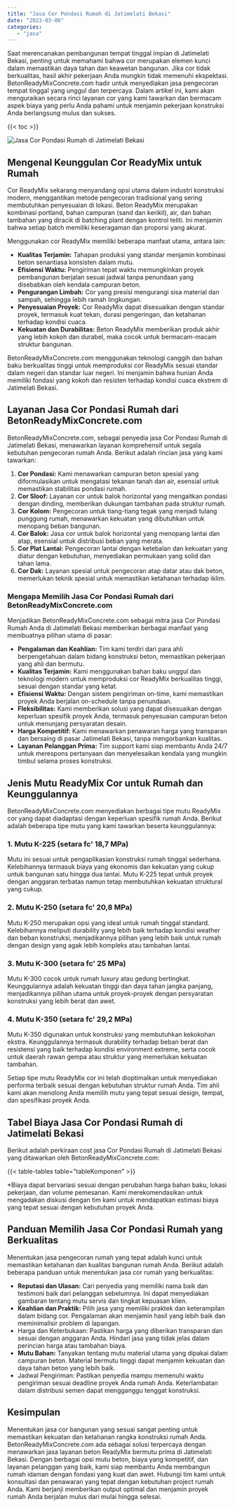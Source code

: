```yaml
---
title: "Jasa Cor Pondasi Rumah di Jatimelati Bekasi"
date: "2023-03-06"
categories: 
   - "jasa"
---
```


Saat merencanakan pembangunan tempat tinggal impian di Jatimelati Bekasi, penting untuk memahami bahwa cor merupakan elemen kunci dalam memastikan daya tahan dan keawetan bangunan. Jika cor tidak berkualitas, hasil akhir pekerjaan Anda mungkin tidak memenuhi ekspektasi. BetonReadyMixConcrete.com hadir untuk menyediakan jasa pengecoran tempat tinggal yang unggul dan terpercaya. Dalam artikel ini, kami akan menguraikan secara rinci layanan cor yang kami tawarkan dan bermacam aspek biaya yang perlu Anda pahami untuk menjamin pekerjaan konstruksi Anda berlangsung mulus dan sukses.

{{< toc >}}

![Jasa Cor Pondasi Rumah di Jatimelati Bekasi](https://betoncor8.github.io/cor/harga-beton-readymix-concrete%20(36).png)

## Mengenal Keunggulan Cor ReadyMix untuk Rumah

Cor ReadyMix sekarang menyandang opsi utama dalam industri konstruksi modern, menggantikan metode pengecoran tradisional yang sering membutuhkan penyesuaian di lokasi. Beton ReadyMix merupakan kombinasi portland, bahan campuran (sand dan kerikil), air, dan bahan tambahan yang diracik di batching plant dengan kontrol teliti. Ini menjamin bahwa setiap batch memiliki keseragaman dan proporsi yang akurat.

Menggunakan cor ReadyMix memiliki beberapa manfaat utama, antara lain:

- **Kualitas Terjamin:** Tahapan produksi yang standar menjamin kombinasi beton senantiasa konsisten dalam mutu.
- **Efisiensi Waktu:** Pengiriman tepat waktu memungkinkan proyek pembangunan berjalan sesuai jadwal tanpa penundaan yang disebabkan oleh kendala campuran beton.
- **Pengurangan Limbah:** Cor yang presisi mengurangi sisa material dan sampah, sehingga lebih ramah lingkungan.
- **Penyesuaian Proyek:** Cor ReadyMix dapat disesuaikan dengan standar proyek, termasuk kuat tekan, durasi pengeringan, dan ketahanan terhadap kondisi cuaca.
- **Kekuatan dan Durabilitas:** Beton ReadyMix memberikan produk akhir yang lebih kokoh dan durabel, maka cocok untuk bermacam-macam struktur bangunan.

BetonReadyMixConcrete.com menggunakan teknologi canggih dan bahan baku berkualitas tinggi untuk memproduksi cor ReadyMix sesuai standar dalam negeri dan standar luar negeri. Ini menjamin bahwa hunian Anda memiliki fondasi yang kokoh dan resisten terhadap kondisi cuaca ekstrem di Jatimelati Bekasi.

## Layanan Jasa Cor Pondasi Rumah dari BetonReadyMixConcrete.com

BetonReadyMixConcrete.com, sebagai penyedia jasa Cor Pondasi Rumah di Jatimelati Bekasi, menawarkan layanan komprehensif untuk segala kebutuhan pengecoran rumah Anda. Berikut adalah rincian jasa yang kami tawarkan:

1. **Cor Pondasi:** Kami menawarkan campuran beton spesial yang diformulasikan untuk mengatasi tekanan tanah dan air, esensial untuk memastikan stabilitas pondasi rumah.
2. **Cor Sloof:** Layanan cor untuk balok horizontal yang mengaitkan pondasi dengan dinding, memberikan dukungan tambahan pada struktur rumah.
3. **Cor Kolom:** Pengecoran untuk tiang-tiang tegak yang menjadi tulang punggung rumah, menawarkan kekuatan yang dibutuhkan untuk menopang beban bangunan.
4. **Cor Balok:** Jasa cor untuk balok horizontal yang menopang lantai dan atap, esensial untuk distribusi beban yang merata.
5. **Cor Plat Lantai:** Pengecoran lantai dengan ketebalan dan kekuatan yang diatur dengan kebutuhan, menyediakan permukaan yang solid dan tahan lama.
6. **Cor Dak:** Layanan spesial untuk pengecoran atap datar atau dak beton, memerlukan teknik spesial untuk memastikan ketahanan terhadap iklim.

### Mengapa Memilih Jasa Cor Pondasi Rumah dari BetonReadyMixConcrete.com

Menjadikan BetonReadyMixConcrete.com sebagai mitra jasa Cor Pondasi Rumah Anda di Jatimelati Bekasi memberikan berbagai manfaat yang membuatnya pilihan utama di pasar:

- **Pengalaman dan Keahlian:** Tim kami terdiri dari para ahli berpengetahuan dalam bidang konstruksi beton, memastikan pekerjaan yang ahli dan bermutu.
- **Kualitas Terjamin:** Kami menggunakan bahan baku unggul dan teknologi modern untuk memproduksi cor ReadyMix berkualitas tinggi, sesuai dengan standar yang ketat.
- **Efisiensi Waktu:** Dengan sistem pengiriman on-time, kami memastikan proyek Anda berjalan on-schedule tanpa penundaan.
- **Fleksibilitas:** Kami memberikan solusi yang dapat disesuaikan dengan keperluan spesifik proyek Anda, termasuk penyesuaian campuran beton untuk menunjang persyaratan desain.
- **Harga Kompetitif:** Kami menawarkan penawaran harga yang transparan dan bersaing di pasar Jatimelati Bekasi, tanpa mengorbankan kualitas.
- **Layanan Pelanggan Prima:** Tim support kami siap membantu Anda 24/7 untuk merespons pertanyaan dan menyelesaikan kendala yang mungkin timbul selama proses konstruksi.

## Jenis Mutu ReadyMix Cor untuk Rumah dan Keunggulannya

BetonReadyMixConcrete.com menyediakan berbagai tipe mutu ReadyMix cor yang dapat diadaptasi dengan keperluan spesifik rumah Anda. Berikut adalah beberapa tipe mutu yang kami tawarkan beserta keunggulannya:

### 1\. Mutu K-225 (setara fc' 18,7 MPa)

Mutu ini sesuai untuk pengaplikasian konstruksi rumah tinggal sederhana. Kelebihannya termasuk biaya yang ekonomis dan kekuatan yang cukup untuk bangunan satu hingga dua lantai. Mutu K-225 tepat untuk proyek dengan anggaran terbatas namun tetap membutuhkan kekuatan struktural yang cukup.

### 2\. Mutu K-250 (setara fc' 20,8 MPa)

Mutu K-250 merupakan opsi yang ideal untuk rumah tinggal standard. Kelebihannya meliputi durability yang lebih baik terhadap kondisi weather dan beban konstruksi, menjadikannya pilihan yang lebih baik untuk rumah dengan design yang agak lebih kompleks atau tambahan lantai.

### 3\. Mutu K-300 (setara fc' 25 MPa)

Mutu K-300 cocok untuk rumah luxury atau gedung bertingkat. Keunggulannya adalah kekuatan tinggi dan daya tahan jangka panjang, menjadikannya pilihan utama untuk proyek-proyek dengan persyaratan konstruksi yang lebih berat dan awet.

### 4\. Mutu K-350 (setara fc' 29,2 MPa)

Mutu K-350 digunakan untuk konstruksi yang membutuhkan kekokohan ekstra. Keunggulannya termasuk durability terhadap beban berat dan resistensi yang baik terhadap kondisi environment extreme, serta cocok untuk daerah rawan gempa atau struktur yang memerlukan kekuatan tambahan.

Setiap tipe mutu ReadyMix cor ini telah dioptimalkan untuk menyediakan performa terbaik sesuai dengan kebutuhan struktur rumah Anda. Tim ahli kami akan menolong Anda memilih mutu yang tepat sesuai design, tempat, dan spesifikasi proyek Anda.

## Tabel Biaya Jasa Cor Pondasi Rumah di Jatimelati Bekasi

Berikut adalah perkiraan cost jasa Cor Pondasi Rumah di Jatimelati Bekasi yang ditawarkan oleh BetonReadyMixConcrete.com:

{{< table-tables table="tableKomponen" >}}

\*Biaya dapat bervariasi sesuai dengan perubahan harga bahan baku, lokasi pekerjaan, dan volume pemesanan. Kami merekomendasikan untuk mengadakan diskusi dengan tim kami untuk mendapatkan estimasi biaya yang tepat sesuai dengan kebutuhan proyek Anda.

## Panduan Memilih Jasa Cor Pondasi Rumah yang Berkualitas

Menentukan jasa pengecoran rumah yang tepat adalah kunci untuk memastikan ketahanan dan kualitas bangunan rumah Anda. Berikut adalah beberapa panduan untuk menentukan jasa cor rumah yang berkualitas:

- **Reputasi dan Ulasan:** Cari penyedia yang memiliki nama baik dan testimoni baik dari pelanggan sebelumnya. Ini dapat menyediakan gambaran tentang mutu servis dan tingkat kepuasan klien.
- **Keahlian dan Praktik:** Pilih jasa yang memiliki praktek dan keterampilan dalam bidang cor. Pengalaman akan menjamin hasil yang lebih baik dan meminimalisir problem di lapangan.
- Harga dan Keterbukaan: Pastikan harga yang diberikan transparan dan sesuai dengan anggaran Anda. Hindari jasa yang tidak jelas dalam perincian harga atau tambahan biaya.
- **Mutu Bahan:** Tanyakan tentang mutu material utama yang dipakai dalam campuran beton. Material bermutu tinggi dapat menjamin kekuatan dan daya tahan beton yang lebih baik.
- Jadwal Pengiriman: Pastikan penyedia mampu memenuhi waktu pengiriman sesuai deadline proyek Anda rumah Anda. Keterlambatan dalam distribusi semen dapat mengganggu tenggat konstruksi.

## Kesimpulan

Menentukan jasa cor bangunan yang sesuai sangat penting untuk memastikan kekuatan dan ketahanan rangka konstruksi rumah Anda. BetonReadyMixConcrete.com ada sebagai solusi terpercaya dengan menawarkan jasa layanan beton ReadyMix bermutu prima di Jatimelati Bekasi. Dengan berbagai opsi mutu beton, biaya yang kompetitif, dan layanan pelanggan yang baik, kami siap membantu Anda membangun rumah idaman dengan fondasi yang kuat dan awet. Hubungi tim kami untuk konsultasi dan penawaran yang tepat dengan kebutuhan project rumah Anda. Kami berjanji memberikan output optimal dan menjamin proyek rumah Anda berjalan mulus dari mulai hingga selesai.
